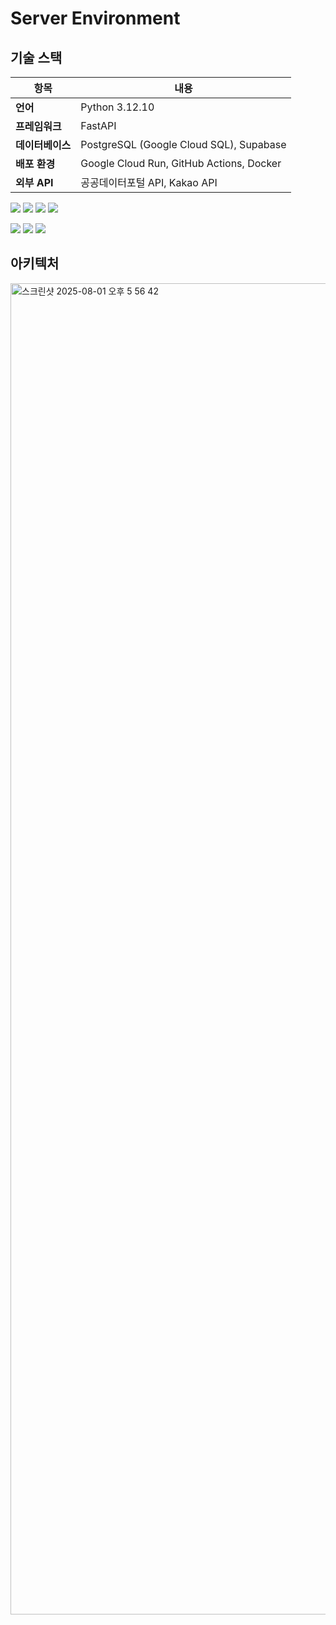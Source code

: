 # Server Environment
## 기술 스택

| 항목         | 내용                                                         |
|--------------|--------------------------------------------------------------|
| **언어**     | Python 3.12.10                                               |
| **프레임워크** | FastAPI                                                      |
| **데이터베이스** | PostgreSQL (Google Cloud SQL), Supabase                    |
| **배포 환경**   | Google Cloud Run, GitHub Actions, Docker                    |
| **외부 API**   | 공공데이터포털 API, Kakao API                                |

<p align="left">
  <img src="https://img.shields.io/badge/Python-3.12.10-3776AB?style=for-the-badge&logo=python&logoColor=white" />
  <img src="https://img.shields.io/badge/FastAPI-009688?style=for-the-badge&logo=fastapi&logoColor=white" />
  <img src="https://img.shields.io/badge/PostgreSQL-4169E1?style=for-the-badge&logo=postgresql&logoColor=white" />
  <img src="https://img.shields.io/badge/Supabase-3ECF8E?style=for-the-badge&logo=supabase&logoColor=white" />
</p>

<p align="left">
  <img src="https://img.shields.io/badge/Docker-2496ED?style=for-the-badge&logo=docker&logoColor=white" />
  <img src="https://img.shields.io/badge/GitHub_Actions-2088FF?style=for-the-badge&logo=githubactions&logoColor=white" />
  <img src="https://img.shields.io/badge/Google_Cloud-4285F4?style=for-the-badge&logo=googlecloud&logoColor=white" />
</p>

## 아키텍처
<img width="2523" height="2130" alt="스크린샷 2025-08-01 오후 5 56 42" src="https://github.com/user-attachments/assets/e64f122a-a337-4892-8318-413c0965f67d" />
